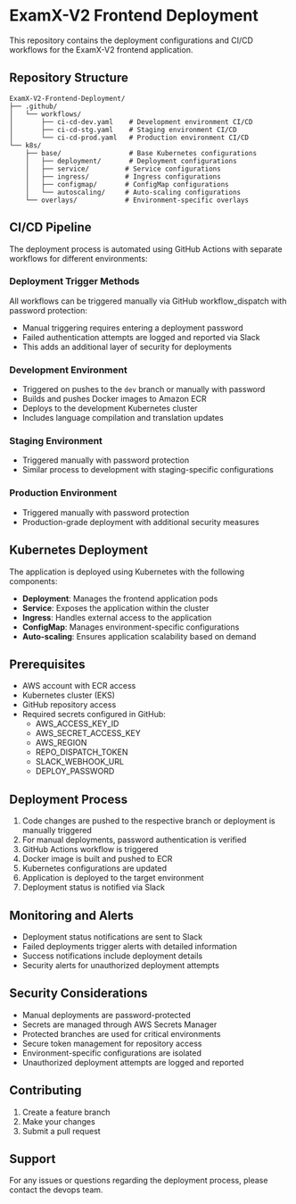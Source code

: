 # ExamX-V2 Frontend Deployment

This repository contains the deployment configurations and CI/CD workflows for the ExamX-V2 frontend application.

## Repository Structure

```
ExamX-V2-Frontend-Deployment/
├── .github/
│   └── workflows/
│       ├── ci-cd-dev.yaml    # Development environment CI/CD
│       ├── ci-cd-stg.yaml    # Staging environment CI/CD
│       └── ci-cd-prod.yaml   # Production environment CI/CD
└── k8s/
    ├── base/                 # Base Kubernetes configurations
    │   ├── deployment/       # Deployment configurations
    │   ├── service/         # Service configurations
    │   ├── ingress/         # Ingress configurations
    │   ├── configmap/       # ConfigMap configurations
    │   └── autoscaling/     # Auto-scaling configurations
    └── overlays/            # Environment-specific overlays
```

## CI/CD Pipeline

The deployment process is automated using GitHub Actions with separate workflows for different environments:

### Deployment Trigger Methods
All workflows can be triggered manually via GitHub workflow_dispatch with password protection:
- Manual triggering requires entering a deployment password
- Failed authentication attempts are logged and reported via Slack
- This adds an additional layer of security for deployments

### Development Environment
- Triggered on pushes to the `dev` branch or manually with password
- Builds and pushes Docker images to Amazon ECR
- Deploys to the development Kubernetes cluster
- Includes language compilation and translation updates

### Staging Environment
- Triggered manually with password protection
- Similar process to development with staging-specific configurations

### Production Environment
- Triggered manually with password protection
- Production-grade deployment with additional security measures

## Kubernetes Deployment

The application is deployed using Kubernetes with the following components:

- **Deployment**: Manages the frontend application pods
- **Service**: Exposes the application within the cluster
- **Ingress**: Handles external access to the application
- **ConfigMap**: Manages environment-specific configurations
- **Auto-scaling**: Ensures application scalability based on demand

## Prerequisites

- AWS account with ECR access
- Kubernetes cluster (EKS)
- GitHub repository access
- Required secrets configured in GitHub:
  - AWS_ACCESS_KEY_ID
  - AWS_SECRET_ACCESS_KEY
  - AWS_REGION
  - REPO_DISPATCH_TOKEN
  - SLACK_WEBHOOK_URL
  - DEPLOY_PASSWORD

## Deployment Process

1. Code changes are pushed to the respective branch or deployment is manually triggered
2. For manual deployments, password authentication is verified
3. GitHub Actions workflow is triggered
4. Docker image is built and pushed to ECR
5. Kubernetes configurations are updated
6. Application is deployed to the target environment
7. Deployment status is notified via Slack

## Monitoring and Alerts

- Deployment status notifications are sent to Slack
- Failed deployments trigger alerts with detailed information
- Success notifications include deployment details
- Security alerts for unauthorized deployment attempts

## Security Considerations

- Manual deployments are password-protected
- Secrets are managed through AWS Secrets Manager
- Protected branches are used for critical environments
- Secure token management for repository access
- Environment-specific configurations are isolated
- Unauthorized deployment attempts are logged and reported

## Contributing

1. Create a feature branch
2. Make your changes
3. Submit a pull request

## Support

For any issues or questions regarding the deployment process, please contact the devops team.
